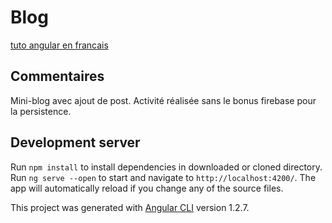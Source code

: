# Blog
[tuto angular en francais](https://openclassrooms.com/courses/developpez-avec-angular)

## Commentaires

Mini-blog avec ajout de post. Activité réalisée sans le bonus firebase pour la persistence.

## Development server

Run `npm install` to install dependencies in downloaded or cloned directory.
Run `ng serve --open` to start and navigate to `http://localhost:4200/`. The app will automatically reload if you change any of the source files.

This project was generated with [Angular CLI](https://github.com/angular/angular-cli) version 1.2.7.
